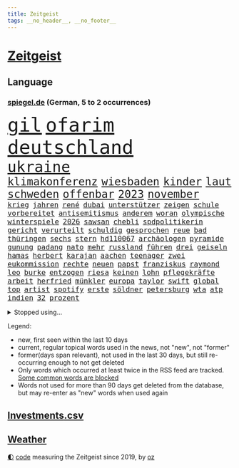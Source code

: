 ```yaml
---
title: Zeitgeist
tags: __no_header__, __no_footer__
---
```


# [Zeitgeist](https://oliz.io/zeitgeist/)

## Language

<h3><a href="https://www.spiegel.de" target="_blank">spiegel.de</a> (German, 5 to 2 occurrences)</h3>
<p style="font-family:monospace">
<span style="font-size:32pt"><a href="news_links.html#gil" class="current">gil</a></span>
<span style="font-size:32pt"><a href="news_links.html#ofarim" class="current">ofarim</a></span>
<span style="font-size:32pt"><a href="news_links.html#deutschland" class="current">deutschland</a></span>
<br>
<span style="font-size:25pt"><a href="news_links.html#ukraine" class="current">ukraine</a></span>
<br>
<span style="font-size:18pt"><a href="news_links.html#klimakonferenz" class="new">klimakonferenz</a></span>
<span style="font-size:18pt"><a href="news_links.html#wiesbaden" class="current">wiesbaden</a></span>
<span style="font-size:18pt"><a href="news_links.html#kinder" class="current">kinder</a></span>
<span style="font-size:18pt"><a href="news_links.html#laut" class="current">laut</a></span>
<span style="font-size:18pt"><a href="news_links.html#schweden" class="current">schweden</a></span>
<span style="font-size:18pt"><a href="news_links.html#offenbar" class="current">offenbar</a></span>
<span style="font-size:18pt"><a href="news_links.html#2023" class="current">2023</a></span>
<span style="font-size:18pt"><a href="news_links.html#november" class="current">november</a></span>
<br>
<span style="font-size:12pt"><a href="news_links.html#krieg" class="current">krieg</a></span>
<span style="font-size:12pt"><a href="news_links.html#jahren" class="current">jahren</a></span>
<span style="font-size:12pt"><a href="news_links.html#rené" class="current">rené</a></span>
<span style="font-size:12pt"><a href="news_links.html#dubai" class="new">dubai</a></span>
<span style="font-size:12pt"><a href="news_links.html#unterstützer" class="current">unterstützer</a></span>
<span style="font-size:12pt"><a href="news_links.html#zeigen" class="current">zeigen</a></span>
<span style="font-size:12pt"><a href="news_links.html#schule" class="current">schule</a></span>
<span style="font-size:12pt"><a href="news_links.html#vorbereitet" class="current">vorbereitet</a></span>
<span style="font-size:12pt"><a href="news_links.html#antisemitismus" class="current">antisemitismus</a></span>
<span style="font-size:12pt"><a href="news_links.html#anderem" class="current">anderem</a></span>
<span style="font-size:12pt"><a href="news_links.html#woran" class="current">woran</a></span>
<span style="font-size:12pt"><a href="news_links.html#olympische" class="current">olympische</a></span>
<span style="font-size:12pt"><a href="news_links.html#winterspiele" class="current">winterspiele</a></span>
<span style="font-size:12pt"><a href="news_links.html#2026" class="current">2026</a></span>
<span style="font-size:12pt"><a href="news_links.html#sawsan" class="new">sawsan</a></span>
<span style="font-size:12pt"><a href="news_links.html#chebli" class="new">chebli</a></span>
<span style="font-size:12pt"><a href="news_links.html#spdpolitikerin" class="current">spdpolitikerin</a></span>
<span style="font-size:12pt"><a href="news_links.html#gericht" class="current">gericht</a></span>
<span style="font-size:12pt"><a href="news_links.html#verurteilt" class="current">verurteilt</a></span>
<span style="font-size:12pt"><a href="news_links.html#schuldig" class="current">schuldig</a></span>
<span style="font-size:12pt"><a href="news_links.html#gesprochen" class="current">gesprochen</a></span>
<span style="font-size:12pt"><a href="news_links.html#reue" class="current">reue</a></span>
<span style="font-size:12pt"><a href="news_links.html#bad" class="current">bad</a></span>
<span style="font-size:12pt"><a href="news_links.html#thüringen" class="current">thüringen</a></span>
<span style="font-size:12pt"><a href="news_links.html#sechs" class="current">sechs</a></span>
<span style="font-size:12pt"><a href="news_links.html#stern" class="current">stern</a></span>
<span style="font-size:12pt"><a href="news_links.html#hd110067" class="new">hd110067</a></span>
<span style="font-size:12pt"><a href="news_links.html#archäologen" class="current">archäologen</a></span>
<span style="font-size:12pt"><a href="news_links.html#pyramide" class="current">pyramide</a></span>
<span style="font-size:12pt"><a href="news_links.html#gunung" class="new">gunung</a></span>
<span style="font-size:12pt"><a href="news_links.html#padang" class="new">padang</a></span>
<span style="font-size:12pt"><a href="news_links.html#nato" class="current">nato</a></span>
<span style="font-size:12pt"><a href="news_links.html#mehr" class="current">mehr</a></span>
<span style="font-size:12pt"><a href="news_links.html#russland" class="current">russland</a></span>
<span style="font-size:12pt"><a href="news_links.html#führen" class="current">führen</a></span>
<span style="font-size:12pt"><a href="news_links.html#drei" class="current">drei</a></span>
<span style="font-size:12pt"><a href="news_links.html#geiseln" class="current">geiseln</a></span>
<span style="font-size:12pt"><a href="news_links.html#hamas" class="current">hamas</a></span>
<span style="font-size:12pt"><a href="news_links.html#herbert" class="current">herbert</a></span>
<span style="font-size:12pt"><a href="news_links.html#karajan" class="new">karajan</a></span>
<span style="font-size:12pt"><a href="news_links.html#aachen" class="new">aachen</a></span>
<span style="font-size:12pt"><a href="news_links.html#teenager" class="current">teenager</a></span>
<span style="font-size:12pt"><a href="news_links.html#zwei" class="current">zwei</a></span>
<span style="font-size:12pt"><a href="news_links.html#eukommission" class="current">eukommission</a></span>
<span style="font-size:12pt"><a href="news_links.html#rechte" class="current">rechte</a></span>
<span style="font-size:12pt"><a href="news_links.html#neuen" class="current">neuen</a></span>
<span style="font-size:12pt"><a href="news_links.html#papst" class="current">papst</a></span>
<span style="font-size:12pt"><a href="news_links.html#franziskus" class="current">franziskus</a></span>
<span style="font-size:12pt"><a href="news_links.html#raymond" class="new">raymond</a></span>
<span style="font-size:12pt"><a href="news_links.html#leo" class="current">leo</a></span>
<span style="font-size:12pt"><a href="news_links.html#burke" class="new">burke</a></span>
<span style="font-size:12pt"><a href="news_links.html#entzogen" class="new">entzogen</a></span>
<span style="font-size:12pt"><a href="news_links.html#riesa" class="new">riesa</a></span>
<span style="font-size:12pt"><a href="news_links.html#keinen" class="current">keinen</a></span>
<span style="font-size:12pt"><a href="news_links.html#lohn" class="current">lohn</a></span>
<span style="font-size:12pt"><a href="news_links.html#pflegekräfte" class="current">pflegekräfte</a></span>
<span style="font-size:12pt"><a href="news_links.html#arbeit" class="current">arbeit</a></span>
<span style="font-size:12pt"><a href="news_links.html#herfried" class="current">herfried</a></span>
<span style="font-size:12pt"><a href="news_links.html#münkler" class="current">münkler</a></span>
<span style="font-size:12pt"><a href="news_links.html#europa" class="current">europa</a></span>
<span style="font-size:12pt"><a href="news_links.html#taylor" class="current">taylor</a></span>
<span style="font-size:12pt"><a href="news_links.html#swift" class="current">swift</a></span>
<span style="font-size:12pt"><a href="news_links.html#global" class="current">global</a></span>
<span style="font-size:12pt"><a href="news_links.html#top" class="current">top</a></span>
<span style="font-size:12pt"><a href="news_links.html#artist" class="new">artist</a></span>
<span style="font-size:12pt"><a href="news_links.html#spotify" class="current">spotify</a></span>
<span style="font-size:12pt"><a href="news_links.html#erste" class="current">erste</a></span>
<span style="font-size:12pt"><a href="news_links.html#söldner" class="current">söldner</a></span>
<span style="font-size:12pt"><a href="news_links.html#petersburg" class="current">petersburg</a></span>
<span style="font-size:12pt"><a href="news_links.html#wta" class="current">wta</a></span>
<span style="font-size:12pt"><a href="news_links.html#atp" class="current">atp</a></span>
<span style="font-size:12pt"><a href="news_links.html#indien" class="current">indien</a></span>
<span style="font-size:12pt"><a href="news_links.html#32" class="current">32</a></span>
<span style="font-size:12pt"><a href="news_links.html#prozent" class="current">prozent</a></span>
</p>
<details>
<summary>Stopped using...</summary>
<p class="former" style="font-size:12pt">
rb(1134) belarus(1133) positiv(1133) schrieb(1133) gegenseitig(1132) reihe(1132) schwedische(1132) bisherige(1131) ermitteln(1131) geschichten(1131) gewaltige(1131) trauer(1131) wartet(1131) bayerns(1130) beenden(1130) beispielen(1130) bieten(1130) hört(1130) kolumnist(1130) kraftvoll(1130) kämpfte(1130) persönliche(1130) tweet(1130) coronakrise(1129) hubschrauber(1129) vorzeitig(1129) christoph(1128) coronavirus(1128) ifoinstitut(1128) nachruf(1128) schön(1128) becker(1127) bsc(1127) erteilt(1127) la(1127) steigenden(1127) united(1127) verabschiedet(1127) einstieg(1126) enthüllt(1126) gewissen(1126) scheinen(1126) wählen(1126) 2017(1125) geändert(1125) illegalen(1125) medikamente(1125) missbrauch(1125) zuge(1125) amerika(1124) brutale(1124) kurzfristig(1124) ließen(1124) premiere(1124) sprecher(1124) steuern(1124) südafrika(1124) wald(1124) wohnhaus(1124) einreisen(1123) virus(1123) volksrepublik(1123) infektion(1122) streng(1122) vorgeworfen(1122) länge(1121) online(1121) philipp(1121) priester(1121) europäer(1120) rassistischen(1120) stärke(1120) stück(1120) verlierer(1120) distanziert(1118) einsetzen(1118) fällen(1118) hotels(1118) schlagzeilen(1118) spekuliert(1118) wochenlang(1118) inszeniert(1116) staatliche(1115) schaffte(1113) juristisch(1112) sinn(1112) gesamten(1111) schriftsteller(1111) eingeleitet(1110) bäume(1109) harten(1109) marco(1108) schrecken(1108) treiben(1108) begriff(1107) berühmte(1107) ereignisse(1107) herz(1107) warm(1107) produkte(1106) tiefen(1106) uni(1106) vorgänger(1106) gemeinsames(1105) orten(1105) schneider(1105) dran(1103) einbruch(1101) s(1101) papier(1100) nasa(1099) beitrag(1098) abhängig(1097) provoziert(1095) app(1094) handy(1091) hinweis(1090) afrikas(1087) ursprünglich(1084) entspannt(1081) überfordert(1078) kanadas(1077) rache(1069) stopp(1055) mallorca(1033) expräsidenten(1004) bekannter(1003) estland(998) anfeindungen(995) wolken(992) orte(968) strebt(968) gewalttat(940) sergej(865) norwegische(859) zwingen(850) erfolglos(833) kollision(827) nachspielzeit(818) erkrankte(814) erhofft(811) jahrzehnt(810) stehlen(809) dax(800) angestellten(798) versetzt(779) kunstwerke(770) erleben(763) beider(759) regierungschefin(756) geheimdienste(749) 74(746) ostdeutschland(742) beliebt(738) verteidiger(738) schülerin(734) summen(722) militärischen(716) außenministerium(710) loch(706) ärztin(703) invasion(702) ruhrgebiet(698) natürlich(696) buschmann(695) erschwert(685) bat(679) soldat(671) afrikanischen(649) einheiten(646) 62(643) verspätungen(633) stammen(629) betreibt(627) vögel(626) 17jährige(625) triumphiert(622) sanktioniert(614) unsicher(610) eindrücke(608) kriegsverbrechen(605) riskant(605) söhne(603) finnische(600) organisierte(596) ansturm(589) wiederaufbau(586) überlebenden(583) fair(577) schönen(575) schlamm(561) umstände(561) verärgert(559) ehrt(551) export(551) harter(551) trocken(548) abgeschaltet(547) unterlag(547) luisa(546) weltverband(543) lngterminal(538) verzweiflung(534) dänischen(532) dürre(531) konkurrenten(531) demonstrierende(530) ausbauen(528) ernannt(528) anwältin(525) titelverteidiger(524) ulrich(522) führungskräfte(517) identifizieren(514) andrew(512) gegenwart(511) wohnmobil(511) republikanern(509) erobern(507) missbrauchsvorwürfe(506) einsätze(505) bekämpft(504) wozu(504) 81(499) dramatische(498) energieversorger(498) entschuldigen(497) tasche(497) extra(492) batterien(490) schwächelt(489) folgten(488) major(481) chinesen(480) neubauer(479) drehten(477) umweltschützer(475) regensburg(469) auszusetzen(463) importiert(463) wütet(459) studentin(457) einladung(456) spitzen(453) extremisten(450) elefanten(448) atomkraftwerk(447) lebenslange(445) antarktis(440) auseinander(434) lula(430) bundesbank(429) kriminalität(429) talkshow(429) machtmissbrauch(426) ersetzt(424) senioren(423) aufholjagd(419) laufende(418) hessischen(416) bestimmen(410) staatsmedien(410) klimaaktivistin(409) urteilt(404) schwächt(403) sauber(402) tunesien(401) festgehalten(393) desinformation(389) mama(389) erben(381) außenpolitik(379) operiert(378) beworfen(377) einheimische(376) psychisch(376) westküste(376) nächtlichen(372) erreichbar(366) inhalten(365) kampfjets(360) ig(359) metall(359) spielraum(353) figuren(352) häufen(348) sound(347) pence(346) amtsgericht(345) anscheinend(344) hauses(343) gelsenkirchen(342) vorbereitung(342) überzeugen(341) naturschützer(337) colorado(336) aufpassen(335) belgier(334) manipulierte(334) regierende(332) gestalten(331) reformieren(331) überlassen(331) exportieren(330) labor(330) aufgelöst(328) eva(323) sprint(323) brettspiele(321) chefredakteur(320) besonderer(319) nizza(316) peinlich(316) öffentlichkeitswirksam(314) auflage(313) bußgeld(313) umzug(313) fassen(309) googles(309) nannte(309) sachsens(309) umstrittener(309) spezialkräfte(308) c(305) passanten(305) plätzen(303) brannten(301) fortan(298) miete(297) erhalt(294) nähert(294) veröffentlichten(294) bewahren(293) parteifreund(291) vermeintlichen(290) orthodoxe(289) republikanische(288) vorstandschef(288) heran(286) gemessen(285) süchtig(285) vermeintlicher(285) theoretisch(282) bildet(281) getötete(279) günstigen(279) antike(277) kennzeichnung(276) wissler(276) usmedien(273) vergiftet(271) kürze(270) angezündet(269) nicola(269) partnern(269) tourist(267) befreiungsschlag(266) spiegelcartoonisten(266) außergewöhnlich(264) kaufte(264) unterbrechung(263) kaiser(262) ausgewiesen(259) atmen(257) profifußballer(257) aufträge(256) rezension(256) wütenden(256) historisch(255) verstoß(255) zyklon(252) #metoo(249) 15jährigen(249) entweder(249) fakten(249) verstand(249) wendepunkt(249) ertrunken(248) anstatt(247) unweit(245) nützt(244) zeug(244) überforderung(244) beschädigte(242) björn(239) dringen(239) höcke(239) trainerin(239) gen(238) bestreiten(236) slowakei(236) kümmert(235) solidarisch(234) jordan(232) überwunden(232) erfolgen(230) li(230) bauindustrie(229) konkurrent(229) sommerspielen(229) erwarteten(228) kommandeur(228) kostenlosen(226) pool(225) tropensturm(225) 27jähriger(224) emotionen(222) prinzip(222) robin(222) boomt(221) unrealistisch(221) veto(221) technischer(220) überflutungen(220) 13jährige(219) national(219) reuß(219) hauptsache(215) produkt(214) torjägerin(212) bangt(211) jim(211) umsetzbar(210) staatsschutz(207) fifapräsident(206) gemälde(206) überlegungen(206) account(205) alltags(205) artenvielfalt(205) ermutigt(205) vermelden(205) zusammenhängen(205) exkanzler(204) ferraripilot(204) beschränkt(203) christen(203) honig(203) mainzer(203) keeper(202) gange(200) kürzt(200) arbeitswelt(199) erneuern(199) kern(199) vertrauten(199) chicago(195) gefilmt(195) gouverneurin(193) starlink(193) yoga(193) christopher(192) dm(192) gästen(192) maus(192) haar(191) look(189) kretschmer(188) überzeugungen(188) ambitionierten(187) berühmtesten(187) reynolds(186) vollem(186) kuba(185) evakuierungen(184) imperium(183) gegnern(182) pioneer(182) kleben(181) drogenhandel(180) protestierten(180) beauftragt(179) eingeliefert(179) filmbranche(179) raisi(179) hauptrennen(177) costner(176) strafverfolger(176) schlucken(175) brutalen(174) gewahrsam(174) wählern(174) bestritten(172) wettert(172) zoff(171) ausrichten(170) bitter(170) serge(168) dämpfer(167) geopfert(166) mahnen(166) rekrutiert(166) nachbessern(165) organisationen(165) morgens(164) würdigte(164) flugzeugabsturz(162) geheimdiensten(162) interessenten(162) schenkte(162) vogel(162) sicherheitsrisiko(160) stadtwerke(160) strafzettel(159) zurückbekommen(158) abschlusserklärung(157) staats(157) süddeutschland(157) wortwahl(157) grandios(156) mysteriöse(155) verschwendung(155) verzweifelte(155) blockierte(154) falschaussage(154) mitsotakis(154) einzigen(152) falsches(151) aufgebrachte(150) pkwmaut(150) agenda(149) liter(149) abschaffen(148) fahrscheine(148) fotovoltaik(148) abholzung(147) abteilungsleiter(147) errichtet(147) gündoğan(147) i̇lkay(147) malibu(147) obergrenze(147) oldenburg(147) sonntagmorgen(147) amini(146) chiphersteller(146) jina(146) mahsa(146) rampenlicht(145) ausprobiert(144) gefecht(144) profil(144) vereinfachen(143) verschärften(142) iris(141) reparaturen(141) sexismus(141) weltberühmt(141) zielscheibe(141) anfragen(140) krönt(140) plakaten(140) spitzenfußball(139) monza(138) reiner(138) wohlauf(138) anrichten(137) disqualifikation(137) fattah(137) überflutet(137) verbraucherschützern(136) weltranglistenerste(136) aiwanger(135) havarierten(135) nations(135) vorne(135) 2013(134) erweist(134) ganzer(134) schoigu(134) eckernförde(133) neuschwanstein(133) verschollen(133) absicherung(132) afdmann(132) kreuzfahrtschiff(132) millionenschweren(132) entscheidende(130) populistischer(130) rekonstruiert(130) wettbewerbsfähigkeit(130) antisemitismusbeauftragter(129) zwangsarbeit(129) pur(128) reserven(128) vielfalt(128) xiii(128) klimaneutralität(127) clans(126) spiegelgespräch(126) ärmelkanal(126) selbstoptimierung(125) umbauen(125) dfbfußballerinnen(124) dunkelsten(124) dumme(123) fußballstars(123) neuzugang(123) bildungsweg(122) randale(122) robust(122) wegbegleiter(122) kaczyński(121) norddeutschland(121) friedensgipfel(120) spezialeinheiten(120) bösen(119) intimität(119) verkaufte(119) klassische(118) kunstsammlung(118) sainz(118) surfen(118) dfbfrauen(117) thrones(117) abgelaufen(116) mutmaßliches(116) zeitgleich(116) brutaler(115) mietpreise(115) urwald(115) überschwemmt(115) bundesligasaison(114) iw(114) koran(114) gehörten(113) kürzung(113) zeitungsinterview(113) atlanta(112) aufräumen(112) geschieht(112) reichsbürgergruppe(112) sven(112) unterschiedlicher(112) verweisen(112) bemerkenswerten(111) entfernung(111) lissabon(111) spdchef(111) festspielen(110) kelly(110) willemalexander(110) sabotage(109) schutzmacht(109) übergangsweise(109) hochgefahren(108) geleistet(107) unterhalt(107) wandern(107) beruhigt(106) entspannen(106) staatshilfen(106) tagessieg(106) beck(105) elektrogeräte(105) erpresst(105) pipeline(105) supermärkten(105) zerbrochen(105) fragte(104) wagte(104) zerstückelte(104) angeworben(103) ölpreise(103) salzburger(102) trainers(102) elternhaus(101) nebraska(101) ablesen(100) gabor(100) grünheide(100) vize(99) angefeindet(98) gefährliches(98) gruppenphase(98) teslawerk(98) wegovy(98) demonstrativ(97) geprüft(97) toren(97) verendet(97) halter(96) reis(96) schmutziger(96) campingplatz(95) durchzusetzen(95) faktor(95) wissenschaftlich(95) ausgebildete(94) beflügelt(94) zensiert(94) niemanden(93) aktienmärkte(92) algerien(92) baubranche(92) energieversorgung(92) innere(92) kryptowährung(92) einflussreichsten(91) francis(91) parlamentswahl(91) südsee(91) unbeachtet(91) vanuatu(91) giambruno(90) teilzeit(90) umweltkatastrophe(90) vermuteten(90) anfangen(89) kleinstadt(89) populär(89) rate(89) teuersten(89) chefsache(88) cte(88) frachtschiffe(88) gehirnkrankheit(88) gregor(88) gysi(88) hardliner(88) horizont(88) sprachen(88) weimarer(88) matsch(87) barak(86) debütant(86) disqualifiziert(86) ehud(86) geschäftsleute(86) ruderte(86) sportpsychologe(86) vorhersagen(86) xabi(86) überqueren(86) angegeben(85) boykottieren(85) clooney(85) digitalministerium(85) krachend(85) melonis(85) mitverschwörer(85) betrachten(84) celle(84) einmarsch(84) eklatante(84) flügel(84) gegentor(84) glaubenssätze(84) teenagerin(84) volkspartei(84) fahnen(83) fußballweltverband(83) platzverweise(83) tinder(83) vertrauenskrise(83) weiterregieren(83) akzeptanz(82) autokratie(82) bergauf(82) brandsaison(82) fernsehens(82) graben(82) leichtsinn(82) lotterie(82) lotto(82) repression(82) straßenblockade(82) verbrannten(82) bock(81) galaxien(81) getäuscht(81) leitindex(81) obdachlosen(81) rassismusvorwürfe(81) flüchtete(80) flüsse(80) fußgänger(80) kräften(80) meryl(80) milliardäre(80) ratingagentur(80) relativieren(80) schwäbische(80) streep(80) university(80) abschießen(79) akzeptiert(79) drahtzieher(79) fight(79) kellnerin(79) plage(79) traumatisierten(79) traumhaften(79) vertuschen(79) europapokalsieger(78) minderjährigen(78) streikenden(78) stützte(78) ansage(77) bein(77) geladen(77) klimabewegung(77) koranverbrennungen(77) passau(77) auflegen(76) empfahl(76) frustrierte(76) opernhaus(76) usrichter(76) wmdebakel(76) 1989(75) alphabet(75) generalmajor(75) nägel(75) päppeln(75) schrank(75) sozialleistungsbetrug(75) stieß(75) unabwendbar(75) unterkunft(75) asylsuchende(74) bestaunen(74) grausame(74) greenpeace(74) jugendwort(74) schöne(74) techkonzern(74) abschieberegeln(73) anfänger(73) arbeitskräftemangel(73) einzelhandel(73) erweiterung(73) fahrrad(73) gallant(73) krankgeschrieben(73) moral(73) nowitzki(73) pannenflieger(73) yoav(73) privatsphäre(72) rassismuseklat(72) taiwanische(72) befinde(71) beweist(71) itexperten(71) schroeder(71) sprengt(71) wochenstart(71) accounts(70) bürgerinnen(70) existieren(70) gesendet(70) infineon(70) saisonpleite(70) sperrte(70) spiegelinterview(70) transport(70) umgehend(70) usbotschaft(70) entgeht(69) guido(69) politikwissenschaftlerin(69) versorgungslage(69) werkstätten(69) ausgeweitet(68) brot(68) heilbronn(68) isar(68) kabine(68) sarina(68) selbstüberschätzung(68) senkung(68) videoapp(68) zurecht(68) erkenne(67) gewinner(67) landtagsabgeordnete(67) literaturbetrieb(67) neffen(67) selbstbild(67) spears'(67) suv(67) svp(67) hoffnungsvoll(66) lahmlegen(66) lateinamerikas(66) massa(66) onlineportal(66) tempolimit(66) trinken(66) brettern(65) drachen(65) populäre(65) quadratkilometer(65) rückenschmerzen(65) sendungen(65) strafrechtliche(65) tötungsdelikts(65) wirtschaftskrise(65) 83jährige(64) abwesenheit(64) ernährt(64) sofortigen(64) amtsmissbrauch(63) baustopp(63) halep(63) simona(63) ungefragt(63) wissenschaftliche(63) block(62) columbia(62) eladly(62) fagr(62) gerechter(62) verbänden(62) einbürgerungen(61) ifoindex(61) intakte(61) oleksandr(61) schwergewichtsweltmeister(61) stichtag(61) dopingsperre(60) onkel(60) kommentierte(59) luftschläge(59) neuesten(59) verbraucherschutzministerium(59) verfasst(59) abdel(58) antisemitisches(58) elsisi(58) exzesse(58) flugblattaffäre(58) grünem(58) kairo(58) maps(58) nachrichtensender(58) extremist(57) glänzte(57) redaktionen(57) wildschweine(57) aperol(56) fca(56) geradezu(56) lys(56) lünen(56) nordspanien(56) phänomen(56) südafrikanischen(56) amateure(55) gesundheitsnotstand(55) istanbuler(55) kernkraftwerke(55) lola(55) rückbau(55) tansania(55) trost(55) deutschostafrika(54) kolonialzeit(54) kolonie(54) kz(54) studentinnen(54) toptalent(54) umsetzt(54) überraschungen(54) leitung(53) malers(53) update(53) bundestagsfraktion(52) traditionsreiche(52) übertriebene(52) aufzuklären(51) einstand(51) formulierung(51) getöteter(51) memmingen(51) rechtspopulismus(51) römische(51) worin(51) antarktischer(50) cohen(50) fehlerhafte(50) gerald(50) sexualisierten(50) solidarisierten(50) solidaritätsbekundungen(50) anschein(49) auftritte(49) basketballsuperstar(49) freitagnachmittag(49) knipser(49) krimineller(49) letztem(49) streitthema(49) bierzelt(48) fraktionsvorsitzenden(48) geformt(48) gesünder(48) heusgen(48) hitzigen(48) kritikerin(48) königspaar(48) mamas(48) mörderische(48) regierungschefs(48) sicherheitskonferenz(48) tauchen(48) milliardenhilfen(47) crewmitglied(46) helge(46) rind(46) schmutzigen(46) toxisch(46) alaskas(45) detroit(45) glaubwürdigkeit(45) neuanfang(45) sicherheitsexpertin(45) tatverdächtiger(45) terrorverdächtigen(45) trübe(45) ägyptens(45) 1993(44) außenverteidiger(44) havanna(44) hyperschallraketen(44) kubaner(44) repräsentantenhauses(44) zugausfälle(44) zähne(44) einzelteile(43) mitgefühl(43) bayernafd(42) demokratischen(42) hilfsgütern(42) raumstation(42) regimes(42) sechsjähriger(42) unbarmherzigen(42) usbc(42) auslösen(41) excoach(41) gewandelt(41) himmelsspektakel(41) impfungen(41) oecd(41) ostukraine(41) paraderolle(41) workation(41) abholung(40) besprüht(40) fahndet(40) gefängnisstrafe(40) quatsch(40) sanitäter(40) drüber(39) unovollversammlung(39) anzunehmen(38) eingebürgert(38) geschaffen(38) haustür(38) industrieverband(38) knaus(38) königshaus(38) überspült(38) deutschlandpakt(37) führerscheinregeln(37) regelungen(37) 2004(36) a81(36) einseitig(36) eröffnung(36) großoffensive(36) kampfhandlungen(36) nikol(36) paschinjan(36) präparate(36) tieferen(36) bistum(35) ewig(35) nichtstun(35) stetig(35) knüpfen(34) kochbuch(34) priesters(34) topstars(34) begehen(33) fünfzigerjahre(33) python(33) umweltfreundlich(32) dfbtrainerin(31) erschießen(31) fähigkeiten(31) moia(31) sechsjährigen(31) definitiv(30) fiktiven(30) mächtigste(30) schuster(30) xis(30) hilflos(29) profilieren(29) solarindustrie(29) verwirklichung(29) galatasaray(28) glimpflich(28) mars(28) nordengland(28) produkten(28) robinhoodbaum(28) schweiger(28) til(28) vertrauensverlust(28) einlegen(27) landschaft(27) parteimitglieder(27) protestierenden(27) seenotrettung(27) tabellenführung(27) teslafabrik(27) usangaben(27) versuchtem(27) zank(27) aufgeschlossen(26) natalie(26) ungewissheit(26) wagenknechtpartei(26) wettbewerbshüter(26) bevorzugt(25) havarien(25) augsburger(24) erkenntnissen(24) mithelfen(24) nächte(24) sonnenenergie(24) malaria(23) podcasts(23) zurückgezogen(23) zusammenhalten(23) arbeitsstunden(22) besorgen(22) grundsteuer(22) ukrainehilfen(22) umfassenden(22) unternehmerin(22) bear(21) eugipfel(21) gegenwehr(21) harz(21) hrubesch(21) oswald(21) raketenangriffe(21) siebte(21) sinsheim(21) white(21) polizeieinsätze(20) aida(19) attentat(19) morgengrauen(19) passantin(19) psychologieprofessorin(19) vermittlung(19) dick(18) innenhof(18) integrationsbeauftragte(18) metro(18) milde(18) neuköllner(18) neunmal(18) regierungsbeteiligung(18) bettwanzen(17) borrell(17) exchef(17) schlachten(17) videospielen(17) asylreform(16) bodentruppen(16) eigenheit(16) eigenschaften(16) fdpminister(16) futter(16) hamasangriffe(16) schmerzen(16) unterstützten(16) vertrieben(16) 14000(15) angreifern(15) geschockt(15) katastrophale(15) paartherapeut(15) persönlichkeit(15) riefen(15) befrieden(14) bombendrohungen(14) erreger(14) hierher(14) hochrechnung(14) rettungsdienst(14) sofia(14) starmer(14) drittem(13) enthält(13) hamaschef(13) hamassprecher(13) katars(13) notbremsung(13) ostküste(13) zeitumstellung(13) emir(12) klug(12) regierungsparteien(12) 90000(11) bekanntester(11) gaspipeline(11) hamasterrors(11) israelischlibanesischer(11) pegel(11) schockzustand(11) wütete(11)
</p>
</details>
<p>Legend:
<ul>
<li><span class="new">new</span>, first seen within the last 10 days</li>
<li><span class="current">current</span>, regular topical words used in the news, not "new", not "former"</li>
<li><span class="former">former(days span relevant)</span>, not used in the last 30 days, but still re-occurring enough to not get deleted</li>
<li>Only words which occurred at least twice in the RSS feed are tracked. <a href="language/filters.py">Some common words are blocked</a></li>
<li>Words not used for more than 90 days get deleted from the database, but may re-enter as "new" words when used again</li>
</ul>
</p>

## [Investments](investments.html)[.csv](investments.csv)

## [Weather](weather.html)

<footer>
<a href="javascript:toggleTheme()" class="nav">🌓</a>
<a href="https://github.com/ooz/zeitgeist">code</a> measuring the Zeitgeist since 2019, by <a href="https://oliz.io">oz</a>
</footer>
